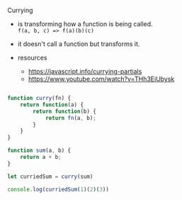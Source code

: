 Currying
- is transforming how a function is being called.  
```f(a, b, c) => f(a)(b)(c)```

- it doesn't call a function but transforms it.

- resources
    - https://javascript.info/currying-partials
    - https://www.youtube.com/watch?v=THh3EiUbysk

```js

function curry(fn) {
    return function(a) {
        return function(b) {
            return fn(a, b);
        }
    }
}

function sum(a, b) {
    return a + b;
}

let curriedSum = curry(sum)

console.log(curriedSum(1)(2)(3))
```